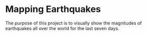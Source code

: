# Mapping Earthquakes

The purpose of this project is to visually show the magnitudes of earthquakes all over the world for the last seven days.

